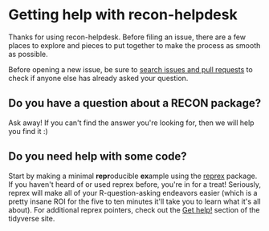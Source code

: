 # Getting help with recon-helpdesk

Thanks for using recon-helpdesk. Before filing an issue, there are a few places
to explore and pieces to put together to make the process as smooth as possible.

Before opening a new issue, be sure to [search issues and pull
requests](https://github.com/reconhub/recon-helpdesk/issues) to check if anyone
else has already asked your question. 

## Do you have a question about a RECON package? 

Ask away! If you can't find the answer you're looking for, then we will help you
find it :)

## Do you need help with some code?

Start by making a minimal **repr**oducible **ex**ample using the 
[reprex](https://reprex.tidyverse.org/) package. If you haven't heard of or used 
reprex before, you're in for a treat! Seriously, reprex will make all of your 
R-question-asking endeavors easier (which is a pretty insane ROI for the five to 
ten minutes it'll take you to learn what it's all about). For additional reprex
pointers, check out the [Get help!](https://www.tidyverse.org/help/) section of
the tidyverse site.

